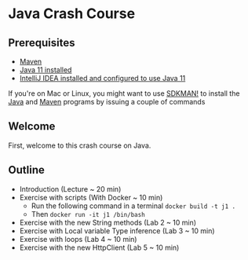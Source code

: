 # Java Crash Course

## Prerequisites

* [Maven](https://maven.apache.org/)
* [Java 11 installed](https://jdk.java.net/11/)
* [IntelliJ IDEA installed and configured to use Java 11](https://www.jetbrains.com/idea/download/)


If you're on Mac or Linux, you might want to use [SDKMAN!](https://sdkman.io/install) to install the [Java](https://sdkman.io/sdks#java) and [Maven](https://sdkman.io/sdks#maven) programs by issuing a couple of commands

## Welcome

First, welcome to this crash course on Java.

## Outline

* Introduction (Lecture ~ 20 min)
* Exercise with scripts (With Docker ~ 10 min)
  * Run the following command in a terminal `docker build -t j1 .`
  * Then `docker run -it j1 /bin/bash`
* Exercise with the new String methods (Lab 2 ~ 10 min)
* Exercise with Local variable Type inference (Lab 3 ~ 10 min)
* Exercise with loops (Lab 4 ~ 10 min)
* Exercise with the new HttpClient (Lab 5 ~ 10 min)
